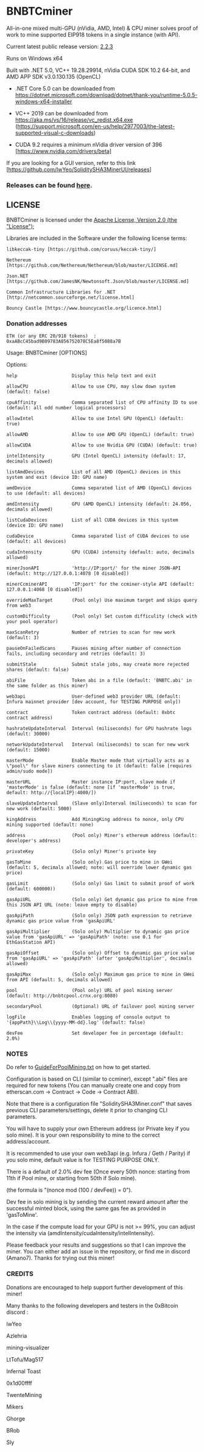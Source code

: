 # BNBTCminer
All-in-one mixed multi-GPU (nVidia, AMD, Intel) & CPU miner solves proof of work to mine supported EIP918 tokens in a single instance (with API).

Current latest public release version: [2.2.3](https://github.com/Mineions/BNBTCminer/releases/latest)

Runs on Windows x64

Built with .NET 5.0, VC++ 19.28.29914, nVidia CUDA SDK 10.2 64-bit, and AMD APP SDK v3.0.130.135 (OpenCL)

- .NET Core 5.0 can be downloaded from https://dotnet.microsoft.com/download/dotnet/thank-you/runtime-5.0.5-windows-x64-installer

- VC++ 2019 can be downloaded from https://aka.ms/vs/16/release/vc_redist.x64.exe (https://support.microsoft.com/en-us/help/2977003/the-latest-supported-visual-c-downloads)

- CUDA 9.2 requires a minimum nVidia driver version of 396 [https://www.nvidia.com/drivers/beta]

If you are looking for a GUI version, refer to this link [https://github.com/lwYeo/SoliditySHA3MinerUI/releases]

### Releases can be found [here](https://github.com/Mineions/BNBTCminer/releases).


## LICENSE

BNBTCminer is licensed under the [Apache License, Version 2.0 (the "License")](http://www.apache.org/licenses/LICENSE-2.0);

Libraries are included in the Software under the following license terms:
    
    libkeccak-tiny [https://github.com/coruus/keccak-tiny/]
    
    Nethereum [https://github.com/Nethereum/Nethereum/blob/master/LICENSE.md]
    
    Json.NET [https://github.com/JamesNK/Newtonsoft.Json/blob/master/LICENSE.md]
    
    Common Infrastructure Libraries for .NET [http://netcommon.sourceforge.net/license.html]
    
    Bouncy Castle [https://www.bouncycastle.org/licence.html]
    

### Donation addresses

    ETH (or any ERC 20/918 tokens)  : 0xaABcC45bad9B09783A856752078C5Ea8f5088a7B

    

Usage: BNBTCminer [OPTIONS]

Options:

    help                    Display this help text and exit

    allowCPU                Allow to use CPU, may slow down system (default: false)

    cpuAffinity             Comma separated list of CPU affinity ID to use (default: all odd number logical processors)

    allowIntel              Allow to use Intel GPU (OpenCL) (default: true)

    allowAMD                Allow to use AMD GPU (OpenCL) (default: true)

    allowCUDA               Allow to use Nvidia GPU (CUDA) (default: true)

    intelIntensity          GPU (Intel OpenCL) intensity (default: 17, decimals allowed)

    listAmdDevices          List of all AMD (OpenCL) devices in this system and exit (device ID: GPU name)

    amdDevice               Comma separated list of AMD (OpenCL) devices to use (default: all devices)

    amdIntensity            GPU (AMD OpenCL) intensity (default: 24.056, decimals allowed)

    listCudaDevices         List of all CUDA devices in this system (device ID: GPU name)

    cudaDevice              Comma separated list of CUDA devices to use (default: all devices)

    cudaIntensity           GPU (CUDA) intensity (default: auto, decimals allowed)

    minerJsonAPI            'http://IP:port/' for the miner JSON-API (default: http://127.0.0.1:4078 [0 disabled])

    minerCcminerAPI         'IP:port' for the ccminer-style API (default: 127.0.0.1:4068 [0 disabled])

    overrideMaxTarget       (Pool only) Use maximum target and skips query from web3

    customDifficulty        (Pool only) Set custom difficulity (check with your pool operator)

    maxScanRetry            Number of retries to scan for new work (default: 3)

    pauseOnFailedScans      Pauses mining after number of connection fails, including secondary and retries (default: 3)

    submitStale             Submit stale jobs, may create more rejected shares (default: false)

    abiFile                 Token abi in a file (default: 'BNBTC.abi' in the same folder as this miner)

    web3api                 User-defined web3 provider URL (default: Infura mainnet provider [dev account, for TESTING PURPOSE only])

    contract                Token contract address (default: 0xbtc contract address)

    hashrateUpdateInterval  Interval (miliseconds) for GPU hashrate logs (default: 30000)

    networkUpdateInterval   Interval (miliseconds) to scan for new work (default: 15000)

    masterMode              Enable Master mode that virtually acts as a \"pool\" for slave miners connecting to it (default: false [requires admin/sudo mode])

    masterURL               Master instance IP:port, slave mode if 'masterMode' is false (default: none [if 'masterMode' is true, default: http://{localIP}:4080/])

    slaveUpdateInterval     (Slave only)Interval (miliseconds) to scan for new work (default: 5000)

    kingAddress             Add MiningKing address to nonce, only CPU mining supported (default: none)

    address                 (Pool only) Miner's ethereum address (default: developer's address)

    privateKey              (Solo only) Miner's private key

    gasToMine               (Solo only) Gas price to mine in GWei (default: 5, decimals allowed; note: will override lower dynamic gas price)

    gasLimit                (Solo only) Gas limit to submit proof of work (default: 600000))

    gasApiURL               (Solo only) Get dynamic gas price to mine from this JSON API URL (note: leave empty to disable)

    gasApiPath              (Solo only) JSON path expression to retrieve dynamic gas price value from 'gasApiURL'

    gasApiMultiplier        (Solo only) Multiplier to dynamic gas price value from 'gasApiURL' => 'gasApiPath' (note: use 0.1 for EthGasStation API)

    gasApiOffset            (Solo only) Offset to dynamic gas price value from 'gasApiURL' => 'gasApiPath' (after 'gasApiMultiplier', decimals allowed)

    gasApiMax               (Solo only) Maximum gas price to mine in GWei from API (default: 5, decimals allowed)

    pool                    (Pool only) URL of pool mining server (default: http://bnbtcpool.crnx.org:8080)

    secondaryPool           (Optional) URL of failover pool mining server

    logFile                 Enables logging of console output to '{appPath}\\Log\\{yyyy-MM-dd}.log' (default: false)

    devFee                  Set developer fee in percentage (default: 2.0%)


### NOTES

Do refer to [GuideForPoolMining.txt](https://github.com/lwYeo/SoliditySHA3Miner/blob/master/SoliditySHA3Miner/MiningGuide/GuideForPoolMining.txt) on how to get started.

Configuration is based on CLI (similar to ccminer), except ".abi" files are required for new tokens (You can manually create one and copy from etherscan.com -> Contract -> Code -> Contract ABI).

Note that there is a configuration file "SoliditySHA3Miner.conf" that saves previous CLI parameters/settings, delete it prior to changing CLI parameters.

You will have to supply your own Ethereum address (or Private key if you solo mine). It is your own responsibility to mine to the correct address/account.

It is recommended to use your own web3api (e.g. Infura / Geth / Parity) if you solo mine, default value is for TESTING PURPOSE ONLY.

There is a default of 2.0% dev fee (Once every 50th nonce: starting from 11th if Pool mine, or starting from 50th if Solo mine).

(the formula is "(nonce mod (100 / devFee)) = 0").

Dev fee in solo mining is by sending the current reward amount after the successful minted block, using the same gas fee as provided in 'gasToMine'.

In the case if the compute load for your GPU is not >= 99%, you can adjust the intensity via (amdIntensity/cudaIntensity/intelIntensity).

Please feedback your results and suggestions so that I can improve the miner. You can either add an issue in the repository, or find me in discord (Amano7). Thanks for trying out this miner!

### CREDITS

Donations are encouraged to help support further development of this miner!

Many thanks to the following developers and testers in the 0xBitcoin discord :

lwYeo

Azlehria

mining-visualizer

LtTofu/Mag517

Infernal Toast

0x1d00ffff

TwenteMining

Mikers

Ghorge

BRob

Sly
